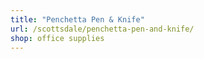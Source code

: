 ```yaml
---
title: "Penchetta Pen & Knife"
url: /scottsdale/penchetta-pen-and-knife/
shop: office supplies
---
```

